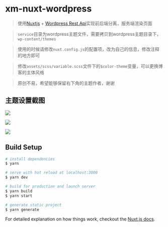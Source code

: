 # xm-nuxt-wordpress

> 使用[Nuxtjs](https://nuxtjs.org) + [Wordpress Rest Api](https://developer.wordpress.org/rest-api/)实现前后端分离，服务端渲染页面

> `service`目录为wordpress主题文件，需要拷贝到wordpress主题目录下，`wp-content/themes`

> 使用的时候请修改`nuxt.config.js`的配置项，改为自己的信息，修改注释的地方即可

> 修改`assets/scss/variable.scss`文件下的`$color-theme`变量，可以更换博客的主体风格

> 原创不易，希望能够保留右下角的主题作者，谢谢

## 主题设置截图

![](https://upyun.xuanmo.xin/blog/xm-nuxt-wordpress-1.png)

![](https://upyun.xuanmo.xin/blog/xm-nuxt-wordpress-2.png)

![](https://upyun.xuanmo.xin/blog/xm-nuxt-wordpress-3.png)

## Build Setup

``` bash
# install dependencies
$ yarn

# serve with hot reload at localhost:3000
$ yarn dev

# build for production and launch server
$ yarn build
$ yarn start

# generate static project
$ yarn generate
```

For detailed explanation on how things work, checkout the [Nuxt.js docs](https://github.com/nuxt/nuxt.js).
